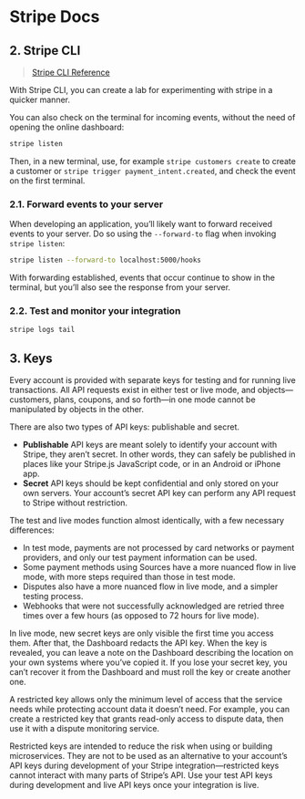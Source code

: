 # Stripe Docs

## 2. Stripe CLI

> [Stripe CLI Reference][stripe_cli_reference]

With Stripe CLI, you can create a lab for experimenting with stripe in a quicker manner.

You can also check on the terminal for incoming events, without the need of opening the online dashboard:

```sh
stripe listen
```

Then, in a new terminal, use, for example `stripe customers create` to create a customer or `stripe trigger payment_intent.created`, and check the event on the first terminal.


[stripe_cli_reference]: https://stripe.com/docs/cli

### 2.1. Forward events to your server

When developing an application, you’ll likely want to forward received events to your server. Do so using the `--forward-to` flag when invoking `stripe listen`:

```sh
stripe listen --forward-to localhost:5000/hooks
```

With forwarding established, events that occur continue to show in the terminal, but you’ll also see the response from your server.

### 2.2. Test and monitor your integration

```sh
stripe logs tail
```

## 3. Keys

Every account is provided with separate keys for testing and for running live transactions. All API requests exist in either test or live mode, and objects—customers, plans, coupons, and so forth—in one mode cannot be manipulated by objects in the other.

There are also two types of API keys: publishable and secret.

- **Publishable** API keys are meant solely to identify your account with Stripe, they aren’t secret. In other words, they can safely be published in places like your Stripe.js JavaScript code, or in an Android or iPhone app.
- **Secret** API keys should be kept confidential and only stored on your own servers. Your account’s secret API key can perform any API request to Stripe without restriction.

The test and live modes function almost identically, with a few necessary differences:

- In test mode, payments are not processed by card networks or payment providers, and only our test payment information can be used.
- Some payment methods using Sources have a more nuanced flow in live mode, with more steps required than those in test mode.
- Disputes also have a more nuanced flow in live mode, and a simpler testing process.
- Webhooks that were not successfully acknowledged are retried three times over a few hours (as opposed to 72 hours for live mode).

In live mode, new secret keys are only visible the first time you access them. After that, the Dashboard redacts the API key. When the key is revealed, you can leave a note on the Dashboard describing the location on your own systems where you’ve copied it. If you lose your secret key, you can’t recover it from the Dashboard and must roll the key or create another one.

A restricted key allows only the minimum level of access that the service needs while protecting account data it doesn’t need. For example, you can create a restricted key that grants read-only access to dispute data, then use it with a dispute monitoring service.

Restricted keys are intended to reduce the risk when using or building microservices. They are not to be used as an alternative to your account’s API keys during development of your Stripe integration—restricted keys cannot interact with many parts of Stripe’s API. Use your test API keys during development and live API keys once your integration is live.